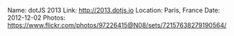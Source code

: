 Name: dotJS 2013
Link: http://2013.dotjs.io
Location: Paris, France
Date: 2012-12-02
Photos: https://www.flickr.com/photos/97226415@N08/sets/72157638279190564/